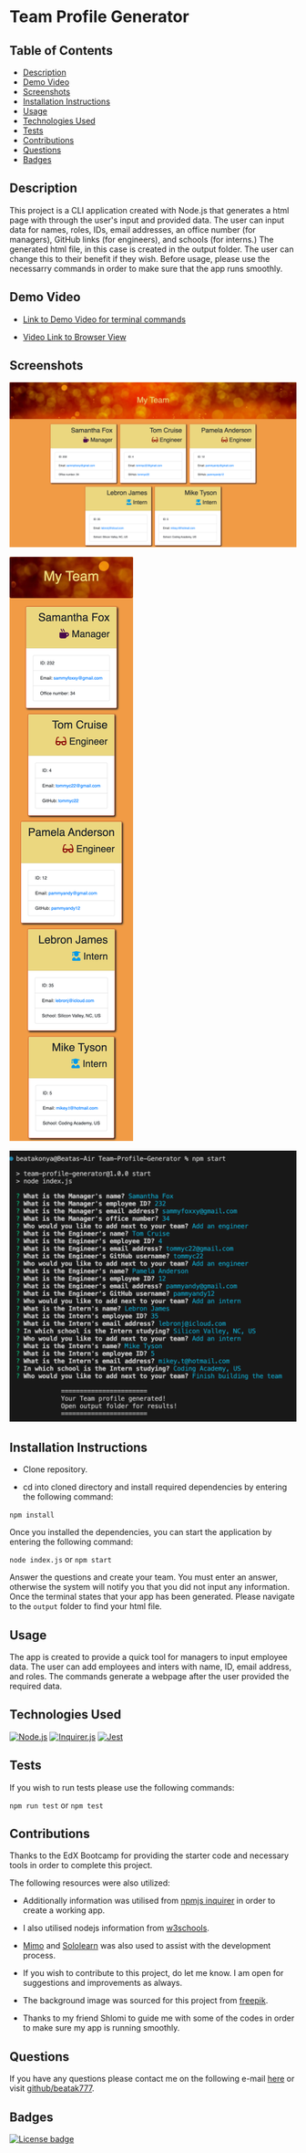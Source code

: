# Team Profile Generator

## Table of Contents

* [Description](#description)
* [Demo Video](#demo-video)
* [Screenshots](#screenshots)
* [Installation Instructions](#installation-instructions)
* [Usage](#usage)
* [Technologies Used](#technologies-used)
* [Tests](#tests)
* [Contributions](#contributions)
* [Questions](#questions)
* [Badges](#badges)

## Description

This project is a CLI application created with Node.js that generates a html page with through the user's input and provided data. The user can input data for names, roles, IDs, email addresses, an office number (for managers), GitHub links (for engineers), and schools (for interns.) The generated html file, in this case is created in the output folder. The user can change this to their benefit if they wish. Before usage, please use the necessarry commands in order to make sure that the app runs smoothly.

## Demo Video

- [Link to Demo Video for terminal commands](https://drive.google.com/file/d/1iSxLT8HwJ3VooWu1lInpJS_98X-SqXcy/view)

- [Video Link to Browser View](https://drive.google.com/file/d/1BnTgri_Gf8FA-4Dis_fu4I5tik1B7aPP/view)

## Screenshots
![Browser Screenshot](screenshots/team.png)

![Mobile View Screenshot](screenshots/teams.png)

![Terminal Questions and Code Output](screenshots/tm.png)
  
## Installation Instructions


- Clone repository.

- cd into cloned directory and install required dependencies by entering the following command:

`npm install`

Once you installed the dependencies, you can start the application by entering the following command:

 `node index.js` or `npm start`

 Answer the questions and create your team. You must enter an answer, otherwise the system will notify you that you did not input any information.
 Once the terminal states that your app has been generated. Please navigate to the `output` folder to find your html file. 


## Usage

The app is created to provide a quick tool for managers to input employee data. The user can add employees and inters with name, ID, email address, and roles. The commands generate a webpage after the user provided the required data. 

## Technologies Used

[![Node.js](https://img.shields.io/badge/built%20with-Node.js-3c873a)](https://nodejs.org/en/) [![Inquirer.js](https://img.shields.io/badge/built%20with-Inquirer.js-68a063)](https://www.npmjs.com/package/inquirer) [![Jest](https://img.shields.io/badge/built%20with-Jest-6ec532)](https://jestjs.io/)

## Tests
If you wish to run tests please use the following commands:

`npm run test` or `npm test`


## Contributions
  
Thanks to the EdX Bootcamp for providing the starter code and necessary tools in order to  complete this project. 

The following resources were also utilized:

- Additionally information was utilised from [npmjs inquirer](https://www.npmjs.com/package/inquirer) in order to create a working app.

- I also utilised nodejs information from [w3schools](https://www.w3schools.com/nodejs/).

- [Mimo](https://mimo.org/) and [Sololearn](https://www.sololearn.com) was also used to  assist with the development process.

- If you wish to contribute to this project, do let me know. I am open for suggestions and improvements as always.

- The background image was sourced for this project from [freepik](https://img.freepik.com).

- Thanks to my friend Shlomi to guide me with some of the codes in order to make sure my app is running smoothly.


## Questions

If you have any questions please contact me on the following e-mail [here](mailto:beatakonya@gmail.com?subject=[GitHub]%20Dev%20Connect) or visit [github/beatak777](https://github.com/beatak777).

## Badges

[![License badge](https://img.shields.io/badge/license-MIT-00560d)](./LICENSE)